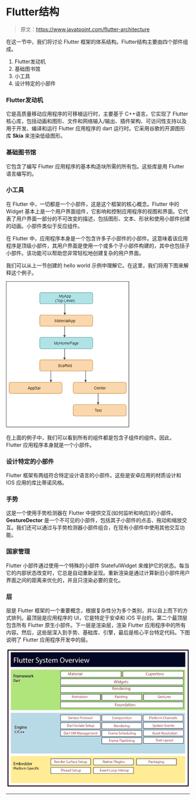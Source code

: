 # Flutter结构

> 原文：<https://www.javatpoint.com/flutter-architecture>

在这一节中，我们将讨论 Flutter 框架的体系结构。Flutter结构主要由四个部件组成。

1.  Flutter发动机
2.  基础图书馆
3.  小工具
4.  设计特定的小部件

### Flutter发动机

它是高质量移动应用程序的可移植运行时，主要基于 C++语言。它实现了 Flutter 核心库，包括动画和图形、文件和网络输入/输出、插件架构、可访问性支持以及用于开发、编译和运行 Flutter 应用程序的 dart 运行时。它采用谷歌的开源图形库 **Skia** 来渲染低级图形。

### 基础图书馆

它包含了编写 Flutter 应用程序的基本构造块所需的所有包。这些库是用 Flutter 语言编写的。

### 小工具

在 Flutter 中，一切都是一个小部件，这是这个框架的核心概念。Flutter 中的 Widget 基本上是一个用户界面组件，它影响和控制应用程序的视图和界面。它代表了用户界面一部分的不可改变的描述，包括图形、文本、形状和使用小部件创建的动画。小部件类似于反应组件。

在 Flutter 中，应用程序本身是一个包含许多子小部件的小部件。这意味着该应用程序是顶级小部件，其用户界面是使用一个或多个子小部件构建的，其中也包括子小部件。该功能可以帮助您非常轻松地创建复杂的用户界面。

我们可以从上一节创建的 hello world 示例中理解它。在这里，我们将用下图来解释这个例子。

![Flutter Architecture](img/bbd08a3c353f67e81ec3ab3855e00e44.png)

在上面的例子中，我们可以看到所有的组件都是包含子组件的组件。因此，Flutter 应用程序本身就是一个小部件。

### 设计特定的小部件

Flutter 框架有两组符合特定设计语言的小部件。这些是安卓应用的材质设计和 IOS 应用的库比蒂诺风格。

### 手势

这是一个使用手势检测器在 Flutter 中提供交互(如何监听和响应)的小部件。 **GestureDector** 是一个不可见的小部件，包括其子小部件的点击、拖动和缩放交互。我们还可以通过与手势检测器小部件组合，在现有小部件中使用其他交互功能。

### 国家管理

Flutter 小部件通过使用一个特殊的小部件 StatefulWidget 来维护它的状态。每当它的内部状态改变时，它总是自动重新呈现。重新渲染是通过计算新旧小部件用户界面之间的距离来优化的，并且只渲染必要的变化。

### 层

层是 Flutter 框架的一个重要概念，根据复杂性分为多个类别，并以自上而下的方式排列。最顶层是应用程序的 UI，它是特定于安卓和 iOS 平台的。第二个最顶层包含所有 Flutter 原生小部件。下一层是渲染层，渲染 Flutter 应用程序中的所有内容。然后，这些层深入到手势、基础库、引擎，最后是核心平台特定代码。下图说明了 Flutter 应用程序开发中的层。

![Flutter Architecture](img/7a2e611ba099bcd03ffbf43613a1c9c8.png)

* * *